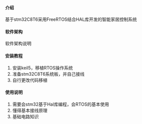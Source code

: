 #### 介绍
基于stm32C8T6采用FreeRTOS结合HAL库开发的智能家居控制系统

#### 软件架构
软件架构说明


#### 安装教程

1.  安装keil5，移植RTOS操作系统
2.  准备stm32C8T6系统板，并自己接线
3.  自行更改代码移植

#### 使用说明

1.  需要会stm32基于Hal库编程，会RTOS的基本使用
2.  懂得基本接线原理
3.  基础电路知识
